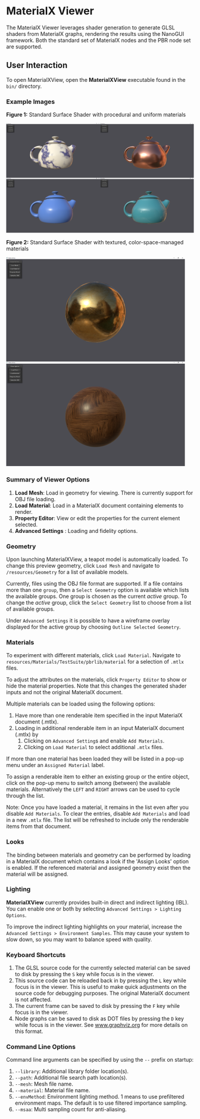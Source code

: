 # MaterialX Viewer

The MaterialX Viewer leverages shader generation to generate GLSL shaders from MaterialX graphs, rendering the results using the NanoGUI framework.  Both the standard set of MaterialX nodes and the PBR node set are supported.

## User Interaction
To open MaterialXView, open the **MaterialXView** executable found in the `bin/` directory.

### Example Images

**Figure 1:** Standard Surface Shader with procedural and uniform materials
<p><img src="/documents/Images/MaterialXView_StandardSurface_01.png" width="1024"></p>

**Figure 2:** Standard Surface Shader with textured, color-space-managed materials
<p><img src="/documents/Images/MaterialXView_StandardSurface_02.png" width="480"></p>

### Summary of Viewer Options

1.  **Load Mesh**: Load in geometry for viewing.  There is currently support for OBJ file loading.
2.  **Load Material**: Load in a MaterialX document containing elements to render.
3.  **Property Editor**: View or edit the properties for the current element selected.
4.  **Advanced Settings** : Loading and fidelity options.

### Geometry
Upon launching MaterialXView, a teapot model is automatically loaded.
To change this preview geometry, click `Load Mesh` and navigate to `/resources/Geometry` for a list of available models.

Currently, files using the  OBJ file format are supported. If a file contains more than one `group`, then a `Select Geometry` option is available which lists the available groups.  One group is chosen as the current *active* group. To change the *active* group, click the `Select Geometry` list to choose from a list of available groups.

Under `Advanced Settings` it is possible to have a wireframe overlay displayed for the active group by choosing `Outline Selected Geometry`.

### Materials
To experiment with different materials, click `Load Material`.  Navigate to
`resources/Materials/TestSuite/pbrlib/material` for a selection of `.mtlx` files.

To adjust the attributes on the materials, click `Property Editor` to show or hide the material properties.  Note that this changes the generated shader inputs and not the original MaterialX document.

Multiple materials can be loaded using the following options:

1.  Have more than one renderable item specified in the input MaterialX document (.mtlx).
2.  Loading in additional renderable item in an input MaterialX document (.mtlx) by
    1.  Clicking on `Advanced Setting`s and enable `Add Materials`.
    2.  Clicking on `Load Material` to select additional `.mtlx` files.

If more than one material has been loaded they will be listed in a pop-up menu under an `Assigned Material` label.

To assign a renderable item to either an existing group or the entire object, click on the pop-up menu to switch among (between) the available materials.  Alternatively the `LEFT` and `RIGHT` arrows can be used to cycle through the list.

Note: Once you have loaded a material, it remains in the list even after you disable `Add Materials`.
To clear the entries, disable `Add Materials` and load in a new `.mtlx` file.  The list will be refreshed to include only the renderable items from that document.

### Looks

The binding between materials and geometry can be performed by loading in a MaterialX document which contains a look if the 'Assign Looks' option is enabled.  If the referenced material and assigned geometry exist then the material will be assigned.

### Lighting

**MaterialXView** currently provides built-in direct and indirect lighting (IBL).  You can enable one or both by selecting `Advanced Settings > Lighting Options`.

To improve the indirect lighting highlights on your material, increase the `Advanced Settings > Environment Samples`.  This may cause your system to slow down, so you may want to balance speed with quality.

### Keyboard Shortcuts

1.  The GLSL source code for the currently selected material can be saved to disk by pressing the `S` key while focus is in the viewer.
2.  This source code can be reloaded back in by pressing the `L` key while focus is in the viewer.  This is useful to make quick adjustments on the source code for debugging purposes.  The original MaterialX document is not affected.
3.  The current frame can be saved to disk by pressing the `F` key while focus is in the viewer.
4.  Node graphs can be saved to disk as DOT files by pressing the `D` key while focus is in the viewer.  See www.graphviz.org for more details on this format.

### Command Line Options

Command line arguments can be specified by using the `--` prefix on startup:
1. `--library`: Additional library folder location(s).
2. `--path`: Additional file search path location(s).
3. `--mesh`: Mesh file name.
4. `--material`: Material file name.
5. `--envMethod`: Environment lighting method. 1 means to use prefiltered environment maps. The default is to use filtered importance sampling.
6. `--msaa`: Multi sampling count for anti-aliasing.
